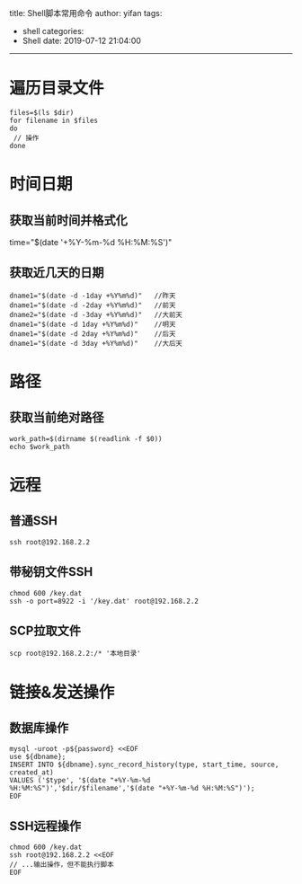 title: Shell脚本常用命令
author: yifan
tags:
  - shell
categories:
  - Shell
date: 2019-07-12 21:04:00
---
# 遍历目录文件
```
files=$(ls $dir)
for filename in $files
do
 // 操作
done
```
<!-- more -->
# 时间日期
## 获取当前时间并格式化
time="$(date '+%Y-%m-%d %H:%M:%S')"

## 获取近几天的日期
```
dname1="$(date -d -1day +%Y%m%d)"	//昨天
dname1="$(date -d -2day +%Y%m%d)"	//前天
dname2="$(date -d -3day +%Y%m%d)"	//大前天
dname1="$(date -d 1day +%Y%m%d)"	//明天
dname1="$(date -d 2day +%Y%m%d)"	//后天
dname1="$(date -d 3day +%Y%m%d)"	//大后天
```

# 路径
## 获取当前绝对路径
```
work_path=$(dirname $(readlink -f $0))
echo $work_path
```

# 远程
## 普通SSH
```
ssh root@192.168.2.2
```
## 带秘钥文件SSH
```
chmod 600 /key.dat
ssh -o port=8922 -i '/key.dat' root@192.168.2.2
```

## SCP拉取文件
```
scp root@192.168.2.2:/* '本地目录'
```

# 链接&发送操作
## 数据库操作
```
mysql -uroot -p${password} <<EOF
use ${dbname};
INSERT INTO ${dbname}.sync_record_history(type, start_time, source, created_at)
VALUES ('$type', '$(date "+%Y-%m-%d %H:%M:%S")','$dir/$filename','$(date "+%Y-%m-%d %H:%M:%S")');
EOF
```

## SSH远程操作
```
chmod 600 /key.dat
ssh root@192.168.2.2 <<EOF
// ...输出操作，但不能执行脚本
EOF
```
